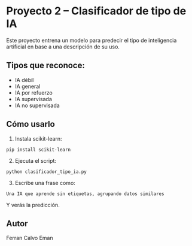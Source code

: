 # Proyecto 2 – Clasificador de tipo de IA

Este proyecto entrena un modelo para predecir el tipo de inteligencia artificial en base a una descripción de su uso.

## Tipos que reconoce:
- IA débil
- IA general
- IA por refuerzo
- IA supervisada
- IA no supervisada

## Cómo usarlo

1. Instala scikit-learn:
```
pip install scikit-learn
```

2. Ejecuta el script:
```
python clasificador_tipo_ia.py
```

3. Escribe una frase como:
```
Una IA que aprende sin etiquetas, agrupando datos similares
```

Y verás la predicción.

## Autor
Ferran Calvo Eman

